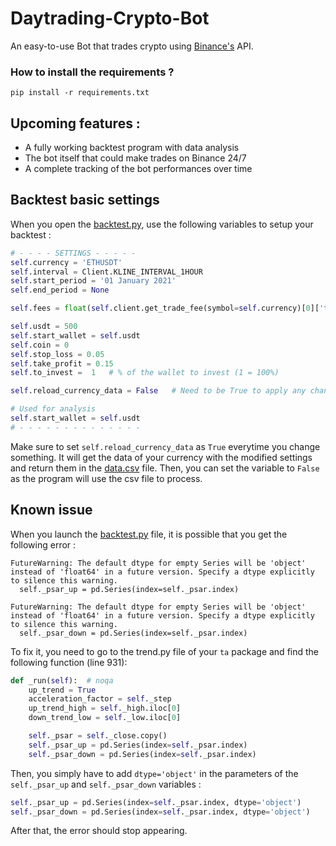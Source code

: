 
# Daytrading-Crypto-Bot

An easy-to-use Bot that trades crypto using [Binance's](https://www.binance.com/en) API.

### How to install the requirements ?
```
pip install -r requirements.txt
```
## Upcoming features :
- A fully working backtest program with data analysis
- The bot itself that could make trades on Binance 24/7
- A complete tracking of the bot performances over time

## Backtest basic settings

When you open the [backtest.py](backtest.py), use the following variables to setup your backtest :

```python
# - - - - SETTINGS - - - - -
self.currency = 'ETHUSDT'
self.interval = Client.KLINE_INTERVAL_1HOUR
self.start_period = '01 January 2021'
self.end_period = None

self.fees = float(self.client.get_trade_fee(symbol=self.currency)[0]['takerCommission'])

self.usdt = 500
self.start_wallet = self.usdt
self.coin = 0
self.stop_loss = 0.05
self.take_profit = 0.15
self.to_invest =  1   # % of the wallet to invest (1 = 100%)

self.reload_currency_data = False   # Need to be True to apply any changes in settings

# Used for analysis
self.start_wallet = self.usdt
# - - - - - - - - - - - - - -
```

Make sure to set `self.reload_currency_data` as `True` everytime you change something. It will
get the data of your currency with the modified settings and return them in the [data.csv](backtest/data.csv) file. Then, you
can  set the variable to `False` as the program will use the csv file to process.

## Known issue

When you launch the [backtest.py](backtest.py) file, it is possible that you get the following error :

```
FutureWarning: The default dtype for empty Series will be 'object' instead of 'float64' in a future version. Specify a dtype explicitly to silence this warning.
  self._psar_up = pd.Series(index=self._psar.index)
  
FutureWarning: The default dtype for empty Series will be 'object' instead of 'float64' in a future version. Specify a dtype explicitly to silence this warning.
  self._psar_down = pd.Series(index=self._psar.index)
```
To fix it, you need to go to the trend.py file of your `ta` package and find the following 
function (line 931):

```python
def _run(self):  # noqa
    up_trend = True
    acceleration_factor = self._step
    up_trend_high = self._high.iloc[0]
    down_trend_low = self._low.iloc[0]

    self._psar = self._close.copy()
    self._psar_up = pd.Series(index=self._psar.index)
    self._psar_down = pd.Series(index=self._psar.index)
```

Then, you simply have to add `dtype='object'` in the parameters of the `self._psar_up` and
`self._psar_down` variables :

```python
self._psar_up = pd.Series(index=self._psar.index, dtype='object')
self._psar_down = pd.Series(index=self._psar.index, dtype='object')
```
After that, the error should stop appearing.